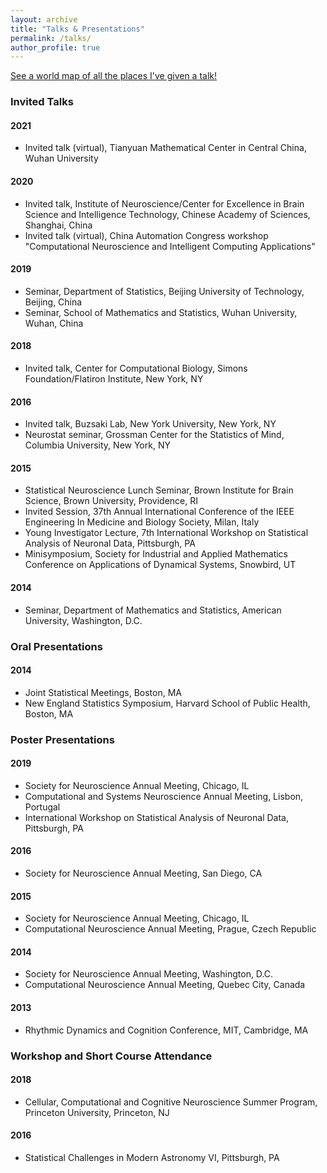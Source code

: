 ```yaml
---
layout: archive
title: "Talks & Presentations"
permalink: /talks/
author_profile: true
---
```


<p style="text-decoration:underline;"><a href="/talkmap.html">See a world map of all the places I've given a talk!</a></p>

### Invited Talks

#### 2021
* Invited talk (virtual), Tianyuan Mathematical Center in Central China, Wuhan University

#### 2020
* Invited talk, Institute of Neuroscience/Center for Excellence in Brain Science and Intelligence Technology, Chinese Academy of Sciences, Shanghai, China
* Invited talk (virtual), China Automation Congress workshop "Computational Neuroscience and Intelligent Computing Applications"

#### 2019
* Seminar, Department of Statistics, Beijing University of Technology, Beijing, China
* Seminar, School of Mathematics and Statistics, Wuhan University, Wuhan, China

#### 2018 
* Invited talk, Center for Computational Biology, Simons Foundation/Flatiron Institute, New York, NY

#### 2016
* Invited talk, Buzsaki Lab, New York University, New York, NY
* Neurostat seminar, Grossman Center for the Statistics of Mind, Columbia University, New York, NY

#### 2015
* Statistical Neuroscience Lunch Seminar, Brown Institute for Brain Science, Brown University, Providence, RI
* Invited Session, 37th Annual International Conference of the IEEE Engineering In Medicine and Biology Society, Milan, Italy
* Young Investigator Lecture, 7th International Workshop on Statistical Analysis of Neuronal Data, Pittsburgh, PA
* Minisymposium, Society for Industrial and Applied Mathematics Conference on Applications of Dynamical Systems, Snowbird, UT

#### 2014
* Seminar, Department of Mathematics and Statistics, American University, Washington, D.C.

### Oral Presentations

#### 2014
* Joint Statistical Meetings, Boston, MA
* New England Statistics Symposium, Harvard School of Public Health, Boston, MA

### Poster Presentations

#### 2019 
* Society for Neuroscience Annual Meeting, Chicago, IL
* Computational and Systems Neuroscience Annual Meeting, Lisbon, Portugal
* International Workshop on Statistical Analysis of Neuronal Data, Pittsburgh, PA

#### 2016 
* Society for Neuroscience Annual Meeting, San Diego, CA

#### 2015 
* Society for Neuroscience Annual Meeting, Chicago, IL
* Computational Neuroscience Annual Meeting, Prague, Czech Republic

#### 2014
* Society for Neuroscience Annual Meeting, Washington, D.C.
* Computational Neuroscience Annual Meeting, Quebec City, Canada

#### 2013 
* Rhythmic Dynamics and Cognition Conference, MIT, Cambridge, MA

### Workshop and Short Course Attendance

#### 2018 
* Cellular, Computational and Cognitive Neuroscience Summer Program, Princeton University, Princeton, NJ

#### 2016 
* Statistical Challenges in Modern Astronomy VI, Pittsburgh, PA
